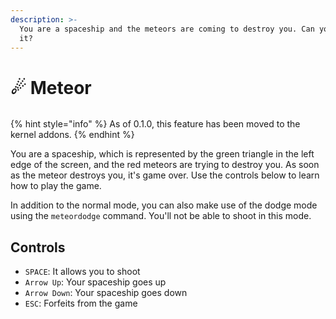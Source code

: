 ```yaml
---
description: >-
  You are a spaceship and the meteors are coming to destroy you. Can you save
  it?
---
```


# ☄ Meteor

<figure><img src="../../../../.gitbook/assets/Beta3-008-Meteor.png" alt=""><figcaption></figcaption></figure>

{% hint style="info" %}
As of 0.1.0, this feature has been moved to the kernel addons.
{% endhint %}

You are a spaceship, which is represented by the green triangle in the left edge of the screen, and the red meteors are trying to destroy you. As soon as the meteor destroys you, it's game over. Use the controls below to learn how to play the game.

In addition to the normal mode, you can also make use of the dodge mode using the `meteordodge` command. You'll not be able to shoot in this mode.

## Controls

* `SPACE`: It allows you to shoot
* `Arrow Up`: Your spaceship goes up
* `Arrow Down`: Your spaceship goes down
* `ESC`: Forfeits from the game
